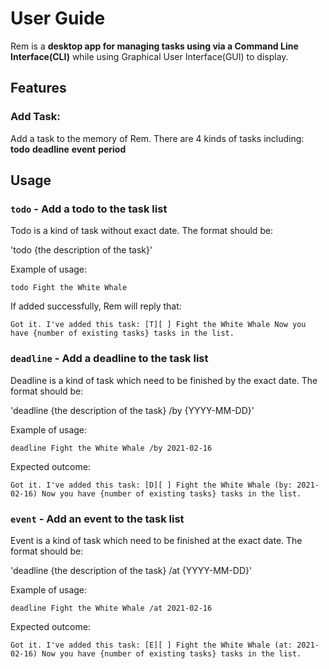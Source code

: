 # User Guide

Rem is a **desktop app for managing tasks using via a Command Line Interface(CLI)** while using Graphical User Interface(GUI) to display.

## Features 

### Add Task:
Add a task to the memory of Rem. There are 4 kinds of tasks including: 
**todo**
**deadline**
**event**
**period**

## Usage

### `todo` - Add a todo to the task list

Todo is a kind of task without exact date. The format should be:

'todo {the description of the task}'

Example of usage: 

`todo Fight the White Whale`

If added successfully, Rem will reply that:

`Got it. I've added this task:
[T][ ] Fight the White Whale
Now you have {number of existing tasks} tasks in the list.`


### `deadline` - Add a deadline to the task list

Deadline is a kind of task which need to be finished by the exact date. The format should be:

'deadline {the description of the task} /by {YYYY-MM-DD}'

Example of usage: 

`deadline Fight the White Whale /by 2021-02-16`

Expected outcome:

`Got it. I've added this task:
[D][ ] Fight the White Whale (by: 2021-02-16)
Now you have {number of existing tasks} tasks in the list.`


### `event` - Add an event to the task list

Event is a kind of task which need to be finished at the exact date. The format should be:

'deadline {the description of the task} /at {YYYY-MM-DD}'

Example of usage: 

`deadline Fight the White Whale /at 2021-02-16`

Expected outcome:

`Got it. I've added this task:
[E][ ] Fight the White Whale (at: 2021-02-16)
Now you have {number of existing tasks} tasks in the list.`
